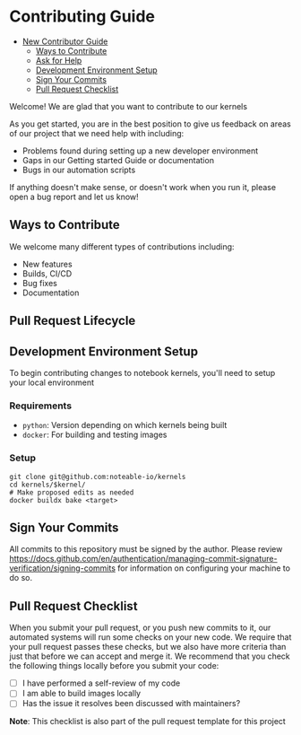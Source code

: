 # Contributing Guide

* [New Contributor Guide](#contributing-guide)
    * [Ways to Contribute](#ways-to-contribute)
    * [Ask for Help](#ask-for-help)
    * [Development Environment Setup](#development-environment-setup)
    * [Sign Your Commits](#sign-your-commits)
    * [Pull Request Checklist](#pull-request-checklist)

Welcome! We are glad that you want to contribute to our kernels

As you get started, you are in the best position to give us feedback on areas of
our project that we need help with including:

* Problems found during setting up a new developer environment
* Gaps in our Getting started Guide or documentation
* Bugs in our automation scripts

If anything doesn't make sense, or doesn't work when you run it, please open a
bug report and let us know!

## Ways to Contribute

We welcome many different types of contributions including:

* New features
* Builds, CI/CD
* Bug fixes
* Documentation

## Pull Request Lifecycle

## Development Environment Setup

To begin contributing changes to notebook kernels, you'll need to setup your local environment

### Requirements
- `python`: Version depending on which kernels being built
- `docker`: For building and testing images

### Setup
```shell
git clone git@github.com:noteable-io/kernels
cd kernels/$kernel/
# Make proposed edits as needed
docker buildx bake <target>
```

## Sign Your Commits

All commits to this repository must be signed by the author. Please review https://docs.github.com/en/authentication/managing-commit-signature-verification/signing-commits
for information on configuring your machine to do so.

## Pull Request Checklist

When you submit your pull request, or you push new commits to it, our automated
systems will run some checks on your new code. We require that your pull request
passes these checks, but we also have more criteria than just that before we can
accept and merge it. We recommend that you check the following things locally
before you submit your code:

- [ ] I have performed a self-review of my code
- [ ] I am able to build images locally
- [ ] Has the issue it resolves been discussed with maintainers?

**Note**: This checklist is also part of the pull request template for this project

